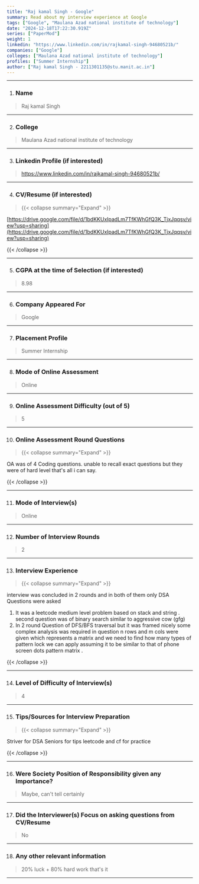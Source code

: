 ```yaml
---
title: "Raj kamal Singh - Google"
summary: Read about my interview experience at Google
tags: ["Google", "Maulana Azad national institute of technology"]
date: "2024-12-18T17:22:30.919Z"
series: ["PaperMod"]
weight: 1
linkedin: "https://www.linkedin.com/in/rajkamal-singh-94680521b/"
companies: ["Google"]
colleges: ["Maulana Azad national institute of technology"]
profiles: ["Summer Internship"]
author: ["Raj kamal Singh - 2211301135@stu.manit.ac.in"]
---
```

---
1. ### Name

> Raj kamal Singh 

---

2. ### College

> Maulana Azad national institute of technology 

---

3. ### Linkedin Profile (if interested)

> https://www.linkedin.com/in/rajkamal-singh-94680521b/

---

4. ### CV/Resume (if interested)

> {{< collapse summary="Expand" >}}

[https://drive.google.com/file/d/1bdKKUxIpadLm7TfKWhGfQ3K_TjxJqqsv/view?usp=sharing](https://drive.google.com/file/d/1bdKKUxIpadLm7TfKWhGfQ3K_TjxJqqsv/view?usp=sharing)

{{< /collapse >}}

---

5. ### CGPA at the time of Selection (if interested) 

> 8.98

---

6. ### Company Appeared For

> Google

---

7. ### Placement Profile

> Summer Internship

---

8. ### Mode of Online Assessment

> Online

---

9. ### Online Assessment Difficulty (out of 5)

> 5

---

10. ### Online Assessment Round Questions

> {{< collapse summary="Expand" >}}

OA was of 4 Coding questions.
unable to recall exact questions but they were of hard level that's all i can say.


{{< /collapse >}}

---

11. ### Mode of Interview(s)

> Online

---

12. ### Number of Interview Rounds

> 2 

---

13. ### Interview Experience

> {{< collapse summary="Expand" >}}

interview was concluded in 2 rounds and in both of them only DSA Questions were asked 
1) It was a leetcode medium level problem based on stack and string .
 second question was of binary search similar to aggressive cow (gfg)
2)  In 2 round Question of DFS/BFS traversal but it was framed nicely some complex analysis was required 
in question n rows and m cols were given which represents a matrix and we need to find how many types of pattern lock we can apply assuming it to be similar to that of 
phone screen dots pattern matrix .

{{< /collapse >}}

---

14. ### Level of Difficulty of Interview(s)

> 4

---

15. ### Tips/Sources for Interview Preparation

> {{< collapse summary="Expand" >}}

Striver for DSA
Seniors for tips
leetcode and cf for practice 

{{< /collapse >}}

---

16. ### Were Society Position of Responsibility given any Importance?

> Maybe, can't tell certainly

---

17. ### Did the Interviewer(s) Focus on asking questions from CV/Resume

> No

---

18. ### Any other relevant information

> 20% luck + 80% hard work that's it

---

